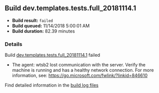 ## Build dev.templates.tests.full_20181114.1
- **Build result:** `failed`
- **Build queued:** 11/14/2018 5:00:01 AM
- **Build duration:** 82.39 minutes
### Details
Build [dev.templates.tests.full_20181114.1](https://winappstudio.visualstudio.com/web/build.aspx?pcguid=a4ef43be-68ce-4195-a619-079b4d9834c2&builduri=vstfs%3a%2f%2f%2fBuild%2fBuild%2f26566) failed

+ The agent: wtsb2 lost communication with the server. Verify the machine is running and has a healthy network connection. For more information, see: https://go.microsoft.com/fwlink/?linkid=846610

Find detailed information in the [build log files](https://uwpctdiags.blob.core.windows.net/buildlogs/dev.templates.tests.full_20181114.1_logs.zip)
